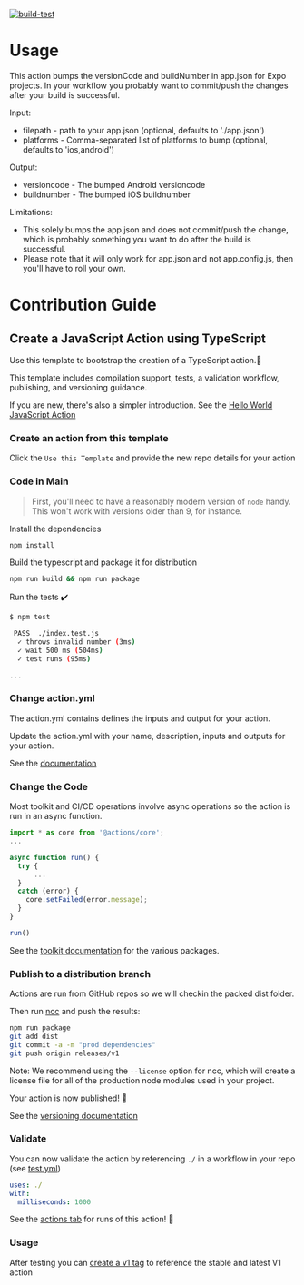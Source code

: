 [![build-test](https://github.com/robertherber/github-action-bump-eas-buildnumber/actions/workflows/test.yml/badge.svg)](https://github.com/robertherber/github-action-bump-eas-buildnumber/actions/workflows/test.yml)

# Usage

This action bumps the versionCode and buildNumber in app.json for Expo projects. In your workflow you probably want to commit/push the changes after your build is successful.

Input:

- filepath - path to your app.json (optional, defaults to './app.json')
- platforms - Comma-separated list of platforms to bump (optional, defaults to 'ios,android')

Output:

- versioncode - The bumped Android versioncode
- buildnumber - The bumped iOS buildnumber

Limitations:

- This solely bumps the app.json and does not commit/push the change, which is probably something you want to do after the build is successful.
- Please note that it will only work for app.json and not app.config.js, then you'll have to roll your own.

# Contribution Guide

## Create a JavaScript Action using TypeScript

Use this template to bootstrap the creation of a TypeScript action.:rocket:

This template includes compilation support, tests, a validation workflow, publishing, and versioning guidance.  

If you are new, there's also a simpler introduction.  See the [Hello World JavaScript Action](https://github.com/actions/hello-world-javascript-action)

### Create an action from this template

Click the `Use this Template` and provide the new repo details for your action

### Code in Main

> First, you'll need to have a reasonably modern version of `node` handy. This won't work with versions older than 9, for instance.

Install the dependencies  

```bash
npm install
```

Build the typescript and package it for distribution

```bash
npm run build && npm run package
```

Run the tests :heavy_check_mark:  

```bash
$ npm test

 PASS  ./index.test.js
  ✓ throws invalid number (3ms)
  ✓ wait 500 ms (504ms)
  ✓ test runs (95ms)

...
```

### Change action.yml

The action.yml contains defines the inputs and output for your action.

Update the action.yml with your name, description, inputs and outputs for your action.

See the [documentation](https://help.github.com/en/articles/metadata-syntax-for-github-actions)

### Change the Code

Most toolkit and CI/CD operations involve async operations so the action is run in an async function.

```javascript
import * as core from '@actions/core';
...

async function run() {
  try { 
      ...
  } 
  catch (error) {
    core.setFailed(error.message);
  }
}

run()
```

See the [toolkit documentation](https://github.com/actions/toolkit/blob/master/README.md#packages) for the various packages.

### Publish to a distribution branch

Actions are run from GitHub repos so we will checkin the packed dist folder.

Then run [ncc](https://github.com/zeit/ncc) and push the results:

```bash
npm run package
git add dist
git commit -a -m "prod dependencies"
git push origin releases/v1
```

Note: We recommend using the `--license` option for ncc, which will create a license file for all of the production node modules used in your project.

Your action is now published! :rocket:

See the [versioning documentation](https://github.com/actions/toolkit/blob/master/docs/action-versioning.md)

### Validate

You can now validate the action by referencing `./` in a workflow in your repo (see [test.yml](.github/workflows/test.yml))

```yaml
uses: ./
with:
  milliseconds: 1000
```

See the [actions tab](https://github.com/actions/typescript-action/actions) for runs of this action! :rocket:

### Usage

After testing you can [create a v1 tag](https://github.com/actions/toolkit/blob/master/docs/action-versioning.md) to reference the stable and latest V1 action
